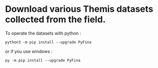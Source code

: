 
# Download various Themis datasets collected from the field.

To operate the datasets with python :

```
python3 -m pip install --upgrade PyFina
```

or if you use windows :
```
py -m pip install --upgrade PyFina
```

